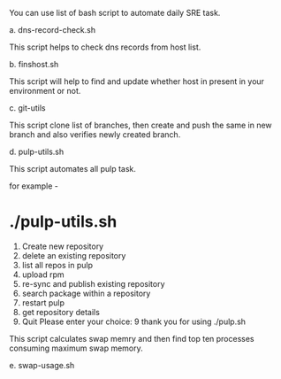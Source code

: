 You can use list of bash script to automate daily SRE task.

a. dns-record-check.sh

This script helps to check dns records from host list.

b. finshost.sh 

This script will help to find and update whether host in present in your environment or not.

c. git-utils

This script clone list of branches, then create and push the same in new branch and also verifies newly created branch.

d. pulp-utils.sh

This script automates all pulp task.

for example - 

# ./pulp-utils.sh

1) Create new repository
2) delete an existing repository
3) list all repos in pulp
4) upload rpm
5) re-sync and publish existing repository
6) search package within a repository
7) restart pulp
8) get repository details
9) Quit
Please enter your choice: 9
thank you for using ./pulp.sh


This script calculates swap memry and then find top ten processes consuming maximum swap memory.

e. swap-usage.sh




